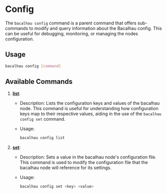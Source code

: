 # Config

The `bacalhau config` command is a parent command that offers sub-commands to modify and query information about the Bacalhau config. This can be useful for debugging, monitoring, or managing the nodes configuration.

## Usage

```bash
bacalhau config [command]
```

## Available Commands

1. [**list**](list.md):

   - Description: Lists the configuration keys and values of the bacalhau node. This command is useful for understanding how configuration keys map to their respective values, aiding in the use of the `bacalhau config set` command.
   - Usage:

     ```bash
     bacalhau config list
     ```

2. [**set**](set.md):

   - Description: Sets a value in the bacalhau node's configuration file. This command is used to modify the configuration file that the bacalhau node will reference for its settings.
   - Usage:

     ```bash
     bacalhau config set <key> <value>
     ```

